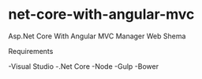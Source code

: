 # net-core-with-angular-mvc
Asp.Net Core With Angular MVC Manager Web Shema

Requirements

-Visual Studio
-.Net Core
-Node
-Gulp
-Bower